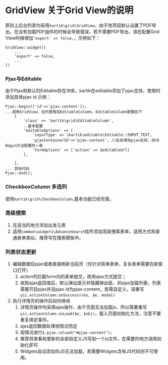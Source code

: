 # GridView 关于Grid View的说明

原则上后台列表均采用`kartik\grid\GridView`，由于改项目默认设置了PDF导出，在没有加载PDF组件的时候会导致错误，若不需要PDF导出，请在配置Grid View时候增加`'export' => false,`，示例如下：
```
GridView::widget([
    ...
    'export' => false,
    ...
])
```

### Pjax与Editable
由于Pjax和默认的Editable存在冲突，kartik在editable添加了pjax支持，使用时添加具体pjax id
示例：
```
Pjax::begin(['id'=>'pjax-content']);
...调用GridView，在列里增加EditableColumn，EditableColumn配置如下
    [
        'class' => 'kartik\grid\EditableColumn',
        ..基本配置
        'editableOptions' => [
            'inputType' => \kartik\editable\Editable::INPUT_TEXT,
            'pjaxContainerId'=>'pjax-content', //此处增加pjax支持，ID与Begin方法配置的一直
            'formOptions' => ['action' => $editableUrl]
        ],

    ],
... 其他代码
Pjax::end();
```

### CheckboxColumn 多选列

使用`kartik\grid\CheckboxColumn`,基本功能已经完善。

### 高级搜索

1. 在适当的地方添加出发元素
2. 适用`common\widgets\AdvanceSearch`挂件添加高级搜索表单，适用方式和普通表单类似，推荐写在搜索模板中。

### 列表状态更新
1. 编辑数据后pjax或者直接刷新当前页（仅针对简单表单，复杂表单需要在新窗口打开）
    1. action列拦截form内的表单提交，改用ajax方式提交；
    2. 收到ajax返回值后，默认弹出提示并隐藏弹出层，并pjax加载列表，列表需要开启pjax并且pjax id为pjax-content，若需自定义，请重写`yii.actionColumn.onSuccess(res, $e, modal)`
2. 执行详情页的操作后如何继续
    1. 详情页操作均采用ajax操作，由于页面无法加载js，所以需要重写`yii.actionColumn.onLoad($e, $obj)`，载入页面初始化方法，注意不要重复绑定事件。
    2. ajax返回数据处理视情况而定
    3. 视情况进行`$.pjax.reload("#pjax-content");`
    4. 推荐将查看和更新的全部自定义JS写到一个js文件，在需要的地方调用初始化即可
    5. Widgets自动添加的JS无法加载，若需要Widgets含有JS代码则不可使用。

